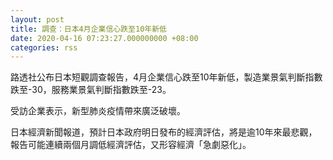 ```yaml
---
layout: post
title: 調查：日本4月企業信心跌至10年新低
date: 2020-04-16 07:23:27.000000000 +08:00
categories: rss
---
```


路透社公布日本短觀調查報告，4月企業信心跌至10年新低，製造業景氣判斷指數跌至-30，服務業景氣判斷指數跌至-23。

受訪企業表示，新型肺炎疫情帶來廣泛破壞。

日本經濟新聞報道，預計日本政府明日發布的經濟評估，將是逾10年來最悲觀，報告可能連續兩個月調低經濟評估，又形容經濟「急劇惡化」。
